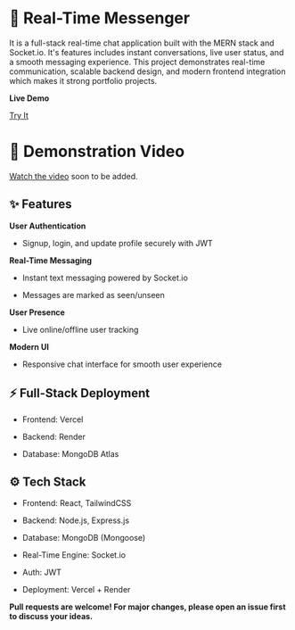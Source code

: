 # 📩 Real-Time Messenger

It is a full-stack real-time chat application built with the MERN stack and Socket.io. It's features includes instant conversations, live user status, and a smooth messaging experience.
This project demonstrates real-time communication, scalable backend design, and modern frontend integration which makes it strong portfolio projects.

**Live Demo**

[Try It](https://real-time-messanger.vercel.app/login)


# 🎥 Demonstration Video

[Watch the video]() soon to be added.


## ✨ Features

**User Authentication**

- Signup, login, and update profile securely with JWT

**Real-Time Messaging**

- Instant text messaging powered by Socket.io

- Messages are marked as seen/unseen

**User Presence**

- Live online/offline user tracking

**Modern UI**

- Responsive chat interface for smooth user experience

## ⚡ Full-Stack Deployment

- Frontend: Vercel

- Backend: Render

- Database: MongoDB Atlas

## ⚙️ Tech Stack

- Frontend: React, TailwindCSS

- Backend: Node.js, Express.js

- Database: MongoDB (Mongoose)

- Real-Time Engine: Socket.io

- Auth: JWT

- Deployment: Vercel + Render


**Pull requests are welcome! For major changes, please open an issue first to discuss your ideas.**
